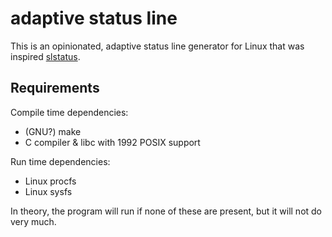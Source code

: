 adaptive status line
====================

This is an opinionated, adaptive status line generator for Linux that
was inspired [slstatus](https://tools.suckless.org/slstatus/).

Requirements
------------

Compile time dependencies:

- (GNU?) make
- C compiler & libc with 1992 POSIX support

Run time dependencies:

- Linux procfs
- Linux sysfs

In theory, the program will run if none of these are present, but it
will not do very much.
